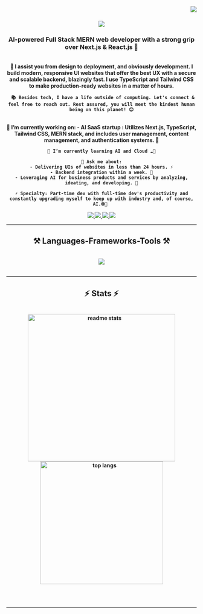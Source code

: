 <img align="right" src="https://visitor-badge.laobi.icu/badge?page_id=vigneshrintu.vigneshrintu" />

<h1 align="center">
    <img src="https://readme-typing-svg.herokuapp.com/?font=Righteous&size=35&center=true&vCenter=true&width=500&height=70&duration=4000&lines=Hi+There!+👋;+I'm+Vigneshwar+Reddy!;" />
</h1>

<h3 align="center"> <strong> AI-powered Full Stack MERN web developer with a strong grip over Next.js & React.js 🚀 </h3>

<br/>

<div align="center">
    🌟 I assist you from design to deployment, and obviously development. I build modern, responsive UI websites that offer the best UX with a secure and scalable backend, blazingly fast. I use TypeScript and Tailwind CSS to make production-ready websites in a matter of hours.

     📚 Besides tech, I have a life outside of computing. Let's connect & feel free to reach out. Rest assured, you will meet the kindest human being on this planet! 😊
</div>

<br/>

<div align="center">
    <strong> 🔭 I’m currently working on:
    -  AI SaaS startup :  Utilizes Next.js, TypeScript, Tailwind CSS, MERN stack, and includes user management, content management, and authentication systems. 💼

    🌱 I’m currently learning AI and Cloud ☁️🤖

    💬 Ask me about:
    - Delivering UIs of websites in less than 24 hours. ⚡
    - Backend integration within a week. 🔗
    - Leveraging AI for business products and services by analyzing, ideating, and developing. 🧠

    ⚡ Specialty: Part-time dev with full-time dev's productivity and constantly upgrading myself to keep up with industry and, of course, AI.🌐🚀 
</div>


<div align="center">
    <a href="mailto:vigneshrintu@gmail.com">
        <img src="https://img.shields.io/badge/Gmail-333333?style=for-the-badge&logo=gmail&logoColor=red" />
    </a>
    <a href="https://linkedin.com/in/vigneshrintu" target="_blank">
        <img src="https://img.shields.io/badge/LinkedIn-0077B5?style=for-the-badge&logo=linkedin&logoColor=white" />
    </a>
    <a href="YOUR_PORTFOLIO_URL" target="_blank">
        <img src="https://img.shields.io/badge/Portfolio-FF5722?style=for-the-badge&logo=todoist&logoColor=white" />
    </a>
    <a href="https://www.instagram.com/rintu_reddy/" target="_blank">
        <img src="https://img.shields.io/badge/Instagram-E4405F?style=for-the-badge&logo=instagram&logoColor=white" />
    </a>
</div>

<hr/>

<h2 align="center">⚒️ Languages-Frameworks-Tools ⚒️</h2>
<br/>
<div align="center">
    <img src="https://skillicons.dev/icons?i=nextjs,react,tailwind,typescript,express,nodejs,mongodb,mysql,javascript,html,css,java,cpp,c,python,ai,github,linux,figma,bootstrap,mui,vscode,git,postman,netlify,vercel,npm,php,stackoverflow,svg,ubuntu,vscode,windows" /><br>
</div>

<br/>

<hr/>

<h2 align="center">⚡ Stats ⚡</h2>
<br/>
<div align="center">
  
  <img width=390 src="https://github-readme-stats.vercel.app/api?username=vigneshrintu&count_private=true&show_icons=true&theme=react&rank_icon=github&border_radius=10" alt="readme stats" />
  <br/>
  <img width=325 align="center" src="https://github-readme-stats.vercel.app/api/top-langs/?username=vigneshrintu&hide=HTML&langs_count=8&layout=compact&theme=react&border_radius=10&size_weight=0.5&count_weight=0.5&exclude_repo=github-readme-stats" alt="top langs" />
</div>

<br/><br/>

<hr/>

<br/>
